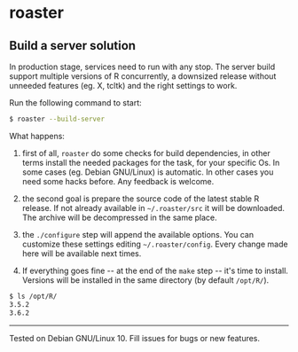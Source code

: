 # roaster

## Build a server solution

In production stage, services need to run with any stop. The server
build support multiple versions of R concurrently, a downsized release
without unneeded features (eg. X, tcltk) and the right settings to
work.

Run the following command to start:

```bash
$ roaster --build-server
```

What happens:

1) first of all, `roaster` do some checks for build dependencies,
in other terms install the needed packages for the task, for your
specific Os. In some cases (eg. Debian GNU/Linux) is automatic. In
other cases you need some hacks before. Any feedback is welcome. 

2) the second goal is prepare the source code of the latest stable
R release. If not already available in `~/.roaster/src` it will be
downloaded. The archive will be decompressed in the same place.

3) the `./configure` step will append the available options. You can
customize these settings editing `~/.roaster/config`. Every change
made here will be available next times.

4) If everything goes fine -- at the end of the `make` step -- it's
time to install. Versions will be installed in the same directory
(by default `/opt/R/`).

```bash
$ ls /opt/R/
3.5.2
3.6.2
```

---
Tested on Debian GNU/Linux 10. Fill issues for bugs or new features.
